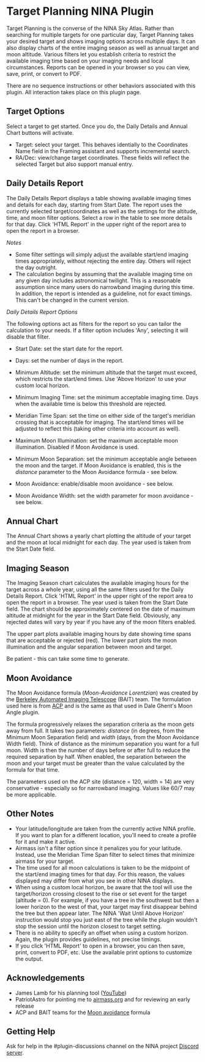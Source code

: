 # Target Planning NINA Plugin

Target Planning is the converse of the NINA Sky Atlas.  Rather than searching for multiple targets for one particular day, Target Planning takes your desired target and shows imaging options across multiple days.  It can also display charts of the entire imaging season as well as annual target and moon altitude.  Various filters let you establish criteria to restrict the available imaging time based on your imaging needs and local circumstances.  Reports can be opened in your browser so you can view, save, print, or convert to PDF.

There are no sequence instructions or other behaviors associated with this plugin.  All interaction takes place on this plugin page.

## Target Options ##
Select a target to get started.  Once you do, the Daily Details and Annual Chart buttons will activate.
* Target: select your target.  This behaves identially to the Coordinates Name field in the Framing assistant and supports incremental search.
* RA/Dec: view/change target coordinates.  These fields will reflect the selected Target but also support manual entry.

## Daily Details Report ##
The Daily Details Report displays a table showing available imaging times and details for each day, starting from Start Date.  The report uses the currently selected target/coordinates as well as the settings for the altitude, time, and moon filter options.  Select a row in the table to see more details for that day.  Click 'HTML Report' in the upper right of the report area to open the report in a browser.

*Notes*
* Some filter settings will simply adjust the available start/end imaging times appropriately, without rejecting the entire day.  Others will reject the day outright.
* The calculation begins by assuming that the available imaging time on any given day includes astronomical twilight.  This is a reasonable assumption since many users do narrowband imaging during this time.  In addition, the report is intended as a guideline, not for exact timings.  This can't be changed in the current version.

*Daily Details Report Options*

The following options act as filters for the report so you can tailor the calculation to your needs.  If a filter option includes 'Any', selecting it will disable that filter.

* Start Date: set the start date for the report.
* Days: set the number of days in the report.
* Minimum Altitude: set the minimum altitude that the target must exceed, which restricts the start/end times.  Use 'Above Horizon' to use your custom local horizon.
* Minimum Imaging Time: set the minimum acceptable imaging time.  Days when the available time is below this threshold are rejected.
* Meridian Time Span: set the time on either side of the target's meridian crossing that is acceptable for imaging.  The start/end times will be adjusted to reflect this (taking other criteria into account as well).

* Maximum Moon Illumination: set the maximum acceptable moon illumination.  Disabled if Moon Avoidance is used.
* Minimum Moon Separation: set the minimum acceptable angle between the moon and the target.  If Moon Avoidance is enabled, this is the *distance* parameter to the Moon Avoidance formula - see below.
* Moon Avoidance: enable/disable moon avoidance - see below.
* Moon Avoidance Width: set the width parameter for moon avoidance - see below.

## Annual Chart ##
The Annual Chart shows a yearly chart plotting the altitude of your target and the moon at local midnight for each day.  The year used is taken from the Start Date field.

## Imaging Season ##
The Imaging Season chart calculates the available imaging hours for the target across a whole year, using all the same filters used for the Daily Details Report.  Click 'HTML Report' in the upper right of the report area to open the report in a browser.  The year used is taken from the Start Date field.  The chart should be approximately centered on the date of maximum altitude at midnight for the year in the Start Date field.  Obviously, any rejected dates will vary by year if you have any of the moon filters enabled.

The upper part plots available imaging hours by date showing time spans that are acceptable or rejected (red).  The lower part plots the moon illumination and the angular separation between moon and target.

Be patient - this can take some time to generate.

## Moon Avoidance ##
The Moon Avoidance formula (*Moon-Avoidance Lorentzian*) was created by the [Berkeley Automated Imaging Telescope](http://astron.berkeley.edu/~bait/) (BAIT) team.  The formulation used here is from [ACP](http://bobdenny.com/ar/RefDocs/HelpFiles/ACPScheduler81Help/Constraints.htm) and is the same as that used in Dale Ghent's Moon Angle plugin.

The formula progressively relaxes the separation criteria as the moon gets away from full.  It takes two parameters: *distance* (in degrees, from the Minimum Moon Separation field) and *width* (days, from the Moon Avoidance Width field).  Think of distance as the minimum separation you want for a full moon.  Width is then the number of days before or after full to reduce the required separation by half.  When enabled, the separation between the moon and your target must be greater than the value calculated by the formula for that time.

The parameters used on the ACP site (distance = 120, width = 14) are very conservative - especially so for narrowband imaging.  Values like 60/7 may be more applicable.

## Other Notes ##
* Your latitude/longitude are taken from the currently active NINA profile.  If you want to plan for a different location, you'll need to create a profile for it and make it active.
* Airmass isn't a filter option since it penalizes you for your latitude.  Instead, use the Meridian Time Span filter to select times that minimize airmass for your target.
* The time used for all moon calculations is taken to be the midpoint of the start/end imaging times for that day.  For this reason, the values displayed may differ from what you see in other NINA displays.
* When using a custom local horizon, be aware that the tool will use the target/horizon crossing closest to the rise or set event for the target (altitude = 0).  For example, if you have a tree in the southwest but then a lower horizon to the west of that, your target may first disappear behind the tree but then appear later.  The NINA 'Wait Until Above Horizon' instruction would stop you just east of the tree while the plugin wouldn't stop the session until the horizon closest to target setting.
* There is no ability to specify an offset when using a custom horizon.  Again, the plugin provides guidelines, not precise timings.
* If you click 'HTML Report' to open in a browser, you can then save, print, convert to PDF, etc. Use the available print options to customize the output.

## Acknowledgements ##
* James Lamb for his planning tool ([YouTube](https://www.youtube.com/watch?v=kM8Jy1Kwhr8&t=1s))
* PatriotAstro for pointing me to [airmass.org](https://airmass.org/) and for reviewing an early release
* ACP and BAIT teams for the [Moon avoidance](http://bobdenny.com/ar/RefDocs/HelpFiles/ACPScheduler81Help/Constraints.htm) formula

## Getting Help
Ask for help in the #plugin-discussions channel on the NINA project [Discord server](https://discord.com/invite/rWRbVbw).
